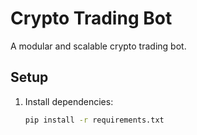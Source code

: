 # Crypto Trading Bot

A modular and scalable crypto trading bot.

## Setup
1. Install dependencies:
   ```bash
   pip install -r requirements.txt